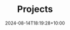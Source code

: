 ---
title: "Projects"
date: 2024-08-14T18:19:28+10:00
featured: false
description: ""

image: ""
link: ""
fact: ""
weight: 10
sitemap:
  priority : 0.9
---